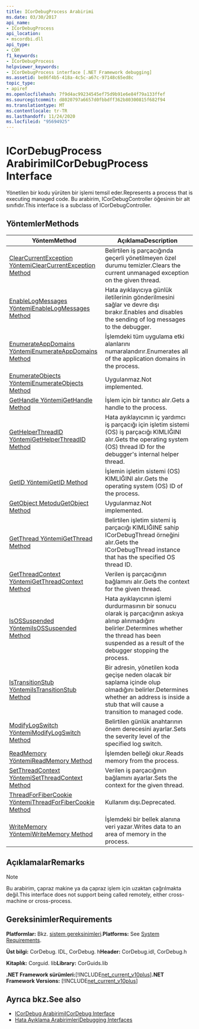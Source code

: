 ```yaml
---
title: ICorDebugProcess Arabirimi
ms.date: 03/30/2017
api_name:
- ICorDebugProcess
api_location:
- mscordbi.dll
api_type:
- COM
f1_keywords:
- ICorDebugProcess
helpviewer_keywords:
- ICorDebugProcess interface [.NET Framework debugging]
ms.assetid: be86f4b5-418a-4c5c-a67c-97148c65ed8c
topic_type:
- apiref
ms.openlocfilehash: 7f9d4ac99234545ef75d9b91e6e84f79a133ffef
ms.sourcegitcommit: d8020797a6657d0fbbdff362b80300815f682f94
ms.translationtype: MT
ms.contentlocale: tr-TR
ms.lasthandoff: 11/24/2020
ms.locfileid: "95694925"
---
```

# <a name="icordebugprocess-interface"></a><span data-ttu-id="77fd5-102">ICorDebugProcess Arabirimi</span><span class="sxs-lookup"><span data-stu-id="77fd5-102">ICorDebugProcess Interface</span></span>

<span data-ttu-id="77fd5-103">Yönetilen bir kodu yürüten bir işlemi temsil eder.</span><span class="sxs-lookup"><span data-stu-id="77fd5-103">Represents a process that is executing managed code.</span></span> <span data-ttu-id="77fd5-104">Bu arabirim, ICorDebugController öğesinin bir alt sınıfıdır.</span><span class="sxs-lookup"><span data-stu-id="77fd5-104">This interface is a subclass of ICorDebugController.</span></span>  
  
## <a name="methods"></a><span data-ttu-id="77fd5-105">Yöntemler</span><span class="sxs-lookup"><span data-stu-id="77fd5-105">Methods</span></span>  
  
|<span data-ttu-id="77fd5-106">Yöntem</span><span class="sxs-lookup"><span data-stu-id="77fd5-106">Method</span></span>|<span data-ttu-id="77fd5-107">Açıklama</span><span class="sxs-lookup"><span data-stu-id="77fd5-107">Description</span></span>|  
|------------|-----------------|  
|[<span data-ttu-id="77fd5-108">ClearCurrentException Yöntemi</span><span class="sxs-lookup"><span data-stu-id="77fd5-108">ClearCurrentException Method</span></span>](icordebugprocess-clearcurrentexception-method.md)|<span data-ttu-id="77fd5-109">Belirtilen iş parçacığında geçerli yönetilmeyen özel durumu temizler.</span><span class="sxs-lookup"><span data-stu-id="77fd5-109">Clears the current unmanaged exception on the given thread.</span></span>|  
|[<span data-ttu-id="77fd5-110">EnableLogMessages Yöntemi</span><span class="sxs-lookup"><span data-stu-id="77fd5-110">EnableLogMessages Method</span></span>](icordebugprocess-enablelogmessages-method.md)|<span data-ttu-id="77fd5-111">Hata ayıklayıcıya günlük iletilerinin gönderilmesini sağlar ve devre dışı bırakır.</span><span class="sxs-lookup"><span data-stu-id="77fd5-111">Enables and disables the sending of log messages to the debugger.</span></span>|  
|[<span data-ttu-id="77fd5-112">EnumerateAppDomains Yöntemi</span><span class="sxs-lookup"><span data-stu-id="77fd5-112">EnumerateAppDomains Method</span></span>](icordebugprocess-enumerateappdomains-method.md)|<span data-ttu-id="77fd5-113">İşlemdeki tüm uygulama etki alanlarını numaralandırır.</span><span class="sxs-lookup"><span data-stu-id="77fd5-113">Enumerates all of the application domains in the process.</span></span>|  
|[<span data-ttu-id="77fd5-114">EnumerateObjects Yöntemi</span><span class="sxs-lookup"><span data-stu-id="77fd5-114">EnumerateObjects Method</span></span>](icordebugprocess-enumerateobjects-method.md)|<span data-ttu-id="77fd5-115">Uygulanmaz.</span><span class="sxs-lookup"><span data-stu-id="77fd5-115">Not implemented.</span></span>|  
|[<span data-ttu-id="77fd5-116">GetHandle Yöntemi</span><span class="sxs-lookup"><span data-stu-id="77fd5-116">GetHandle Method</span></span>](icordebugprocess-gethandle-method.md)|<span data-ttu-id="77fd5-117">İşlem için bir tanıtıcı alır.</span><span class="sxs-lookup"><span data-stu-id="77fd5-117">Gets a handle to the process.</span></span>|  
|[<span data-ttu-id="77fd5-118">GetHelperThreadID Yöntemi</span><span class="sxs-lookup"><span data-stu-id="77fd5-118">GetHelperThreadID Method</span></span>](icordebugprocess-gethelperthreadid-method.md)|<span data-ttu-id="77fd5-119">Hata ayıklayıcının iç yardımcı iş parçacığı için işletim sistemi (OS) iş parçacığı KIMLIĞINI alır.</span><span class="sxs-lookup"><span data-stu-id="77fd5-119">Gets the operating system (OS) thread ID for the debugger's internal helper thread.</span></span>|  
|[<span data-ttu-id="77fd5-120">GetID Yöntemi</span><span class="sxs-lookup"><span data-stu-id="77fd5-120">GetID Method</span></span>](icordebugprocess-getid-method.md)|<span data-ttu-id="77fd5-121">İşlemin işletim sistemi (OS) KIMLIĞINI alır.</span><span class="sxs-lookup"><span data-stu-id="77fd5-121">Gets the operating system (OS) ID of the process.</span></span>|  
|[<span data-ttu-id="77fd5-122">GetObject Metodu</span><span class="sxs-lookup"><span data-stu-id="77fd5-122">GetObject Method</span></span>](icordebugprocess-getobject-method.md)|<span data-ttu-id="77fd5-123">Uygulanmaz.</span><span class="sxs-lookup"><span data-stu-id="77fd5-123">Not implemented.</span></span>|  
|[<span data-ttu-id="77fd5-124">GetThread Yöntemi</span><span class="sxs-lookup"><span data-stu-id="77fd5-124">GetThread Method</span></span>](icordebugprocess-getthread-method.md)|<span data-ttu-id="77fd5-125">Belirtilen işletim sistemi iş parçacığı KIMLIĞINE sahip ICorDebugThread örneğini alır.</span><span class="sxs-lookup"><span data-stu-id="77fd5-125">Gets the ICorDebugThread instance that has the specified OS thread ID.</span></span>|  
|[<span data-ttu-id="77fd5-126">GetThreadContext Yöntemi</span><span class="sxs-lookup"><span data-stu-id="77fd5-126">GetThreadContext Method</span></span>](icordebugprocess-getthreadcontext-method.md)|<span data-ttu-id="77fd5-127">Verilen iş parçacığının bağlamını alır.</span><span class="sxs-lookup"><span data-stu-id="77fd5-127">Gets the context for the given thread.</span></span>|  
|[<span data-ttu-id="77fd5-128">IsOSSuspended Yöntemi</span><span class="sxs-lookup"><span data-stu-id="77fd5-128">IsOSSuspended Method</span></span>](icordebugprocess-isossuspended-method.md)|<span data-ttu-id="77fd5-129">Hata ayıklayıcının işlemi durdurmasının bir sonucu olarak iş parçacığının askıya alınıp alınmadığını belirler.</span><span class="sxs-lookup"><span data-stu-id="77fd5-129">Determines whether the thread has been suspended as a result of the debugger stopping the process.</span></span>|  
|[<span data-ttu-id="77fd5-130">IsTransitionStub Yöntemi</span><span class="sxs-lookup"><span data-stu-id="77fd5-130">IsTransitionStub Method</span></span>](icordebugprocess-istransitionstub-method.md)|<span data-ttu-id="77fd5-131">Bir adresin, yönetilen koda geçişe neden olacak bir saplama içinde olup olmadığını belirler.</span><span class="sxs-lookup"><span data-stu-id="77fd5-131">Determines whether an address is inside a stub that will cause a transition to managed code.</span></span>|  
|[<span data-ttu-id="77fd5-132">ModifyLogSwitch Yöntemi</span><span class="sxs-lookup"><span data-stu-id="77fd5-132">ModifyLogSwitch Method</span></span>](icordebugprocess-modifylogswitch-method.md)|<span data-ttu-id="77fd5-133">Belirtilen günlük anahtarının önem derecesini ayarlar.</span><span class="sxs-lookup"><span data-stu-id="77fd5-133">Sets the severity level of the specified log switch.</span></span>|  
|[<span data-ttu-id="77fd5-134">ReadMemory Yöntemi</span><span class="sxs-lookup"><span data-stu-id="77fd5-134">ReadMemory Method</span></span>](icordebugprocess-readmemory-method.md)|<span data-ttu-id="77fd5-135">İşlemden belleği okur.</span><span class="sxs-lookup"><span data-stu-id="77fd5-135">Reads memory from the process.</span></span>|  
|[<span data-ttu-id="77fd5-136">SetThreadContext Yöntemi</span><span class="sxs-lookup"><span data-stu-id="77fd5-136">SetThreadContext Method</span></span>](icordebugprocess-setthreadcontext-method.md)|<span data-ttu-id="77fd5-137">Verilen iş parçacığının bağlamını ayarlar.</span><span class="sxs-lookup"><span data-stu-id="77fd5-137">Sets the context for the given thread.</span></span>|  
|[<span data-ttu-id="77fd5-138">ThreadForFiberCookie Yöntemi</span><span class="sxs-lookup"><span data-stu-id="77fd5-138">ThreadForFiberCookie Method</span></span>](icordebugprocess-threadforfibercookie-method.md)|<span data-ttu-id="77fd5-139">Kullanım dışı.</span><span class="sxs-lookup"><span data-stu-id="77fd5-139">Deprecated.</span></span>|  
|[<span data-ttu-id="77fd5-140">WriteMemory Yöntemi</span><span class="sxs-lookup"><span data-stu-id="77fd5-140">WriteMemory Method</span></span>](icordebugprocess-writememory-method.md)|<span data-ttu-id="77fd5-141">İşlemdeki bir bellek alanına veri yazar.</span><span class="sxs-lookup"><span data-stu-id="77fd5-141">Writes data to an area of memory in the process.</span></span>|  
  
## <a name="remarks"></a><span data-ttu-id="77fd5-142">Açıklamalar</span><span class="sxs-lookup"><span data-stu-id="77fd5-142">Remarks</span></span>  
  
> [!NOTE]
> <span data-ttu-id="77fd5-143">Bu arabirim, çapraz makine ya da çapraz işlem için uzaktan çağrılmakta değil.</span><span class="sxs-lookup"><span data-stu-id="77fd5-143">This interface does not support being called remotely, either cross-machine or cross-process.</span></span>  
  
## <a name="requirements"></a><span data-ttu-id="77fd5-144">Gereksinimler</span><span class="sxs-lookup"><span data-stu-id="77fd5-144">Requirements</span></span>  

 <span data-ttu-id="77fd5-145">**Platformlar:** Bkz. [sistem gereksinimleri](../../get-started/system-requirements.md).</span><span class="sxs-lookup"><span data-stu-id="77fd5-145">**Platforms:** See [System Requirements](../../get-started/system-requirements.md).</span></span>  
  
 <span data-ttu-id="77fd5-146">**Üst bilgi:** CorDebug. IDL, CorDebug. h</span><span class="sxs-lookup"><span data-stu-id="77fd5-146">**Header:** CorDebug.idl, CorDebug.h</span></span>  
  
 <span data-ttu-id="77fd5-147">**Kitaplık:** Corguid. lib</span><span class="sxs-lookup"><span data-stu-id="77fd5-147">**Library:** CorGuids.lib</span></span>  
  
 <span data-ttu-id="77fd5-148">**.NET Framework sürümleri:**[!INCLUDE[net_current_v10plus](../../../../includes/net-current-v10plus-md.md)]</span><span class="sxs-lookup"><span data-stu-id="77fd5-148">**.NET Framework Versions:** [!INCLUDE[net_current_v10plus](../../../../includes/net-current-v10plus-md.md)]</span></span>  
  
## <a name="see-also"></a><span data-ttu-id="77fd5-149">Ayrıca bkz.</span><span class="sxs-lookup"><span data-stu-id="77fd5-149">See also</span></span>

- [<span data-ttu-id="77fd5-150">ICorDebug Arabirimi</span><span class="sxs-lookup"><span data-stu-id="77fd5-150">ICorDebug Interface</span></span>](icordebug-interface.md)
- [<span data-ttu-id="77fd5-151">Hata Ayıklama Arabirimleri</span><span class="sxs-lookup"><span data-stu-id="77fd5-151">Debugging Interfaces</span></span>](debugging-interfaces.md)
